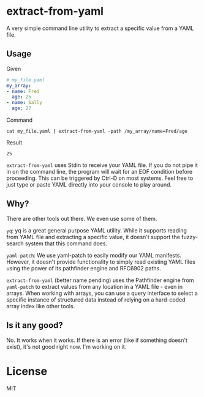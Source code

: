 # extract-from-yaml

A very simple command line utility to extract a specific value from a YAML file.

## Usage

Given

```yaml
# my_file.yaml
my_array:
- name: Fred
  age: 25
- name: Sally
  age: 27
```

Command

`cat my_file.yaml | extract-from-yaml -path /my_array/name=Fred/age`

Result

`25`

`extract-from-yaml` uses Stdin to receive your YAML file. If you do not pipe it in on the command line, the program will wait for an EOF condition before proceeding. This can be triggered by Ctrl-D on most systems. Feel free to just type or paste YAML directly into your console to play around.

## Why?

There are other tools out there. We even use some of them.

`yq`: yq is a great general purpose YAML utility. While it supports reading from YAML file and extracting a specific value, it doesn't support the fuzzy-search system that this command does.

`yaml-patch`: We use yaml-patch to easily modify our YAML manifests. However, it doesn't provide functionality to simply read existing YAML files using the power of its pathfinder engine and RFC6902 paths.

`extract-from-yaml` (better name pending) uses the Pathfinder engine from `yaml-patch` to extract values from any location in a YAML file - even in arrays. When working with arrays, you can use a query interface to select a specific instance of structured data instead of relying on a hard-coded array index like other tools.

## Is it any good?

No. It works when it works. If there is an error (like if something doesn't exist), it's not good right now. I'm working on it.

# License

MIT
